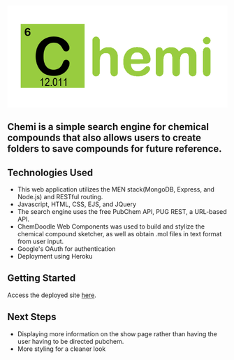![Logo](/public/images/ChemiLogo.png "Chemi logo")
## Chemi is a simple search engine for chemical compounds that also allows users to create folders to save compounds for future reference.


## Technologies Used
* This web application utilizes the MEN stack(MongoDB, Express, and Node.js) and RESTful routing.
* Javascript, HTML, CSS, EJS, and JQuery  
* The search engine uses the free PubChem API, PUG REST, a URL-based API.  
* ChemDoodle Web Components was used to build and stylize the chemical compound sketcher, as well as obtain .mol files in text format from user input.
* Google's OAuth for authentication
* Deployment using Heroku  


## Getting Started
Access the deployed site [here](https://chemi.herokuapp.com/ "Chemi").


## Next Steps
* Displaying more information on the show page rather than having the user having to be directed pubchem.
* More styling for a cleaner look